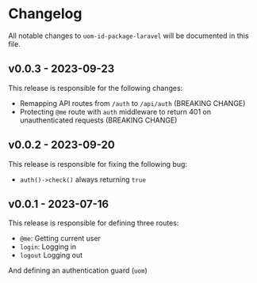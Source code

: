 # Changelog

All notable changes to `uom-id-package-laravel` will be documented in this file.

## v0.0.3 - 2023-09-23

This release is responsible for the following changes:

- Remapping API routes from `/auth` to `/api/auth` (BREAKING CHANGE)
- Protecting `@me` route with `auth` middleware to return 401 on unauthenticated requests (BREAKING CHANGE)

## v0.0.2 - 2023-09-20

This release is responsible for fixing the following bug:

- `auth()->check()` always returning `true`

## v0.0.1 - 2023-07-16

This release is responsible for defining three routes:

- `@me`: Getting current user
- `login`: Logging in
- `logout` Logging out

And defining an authentication guard (`uom`)
